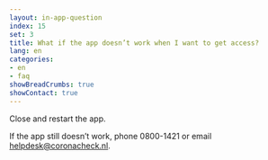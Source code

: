 ```yaml
---
layout: in-app-question
index: 15
set: 3
title: What if the app doesn’t work when I want to get access?
lang: en
categories:
- en
- faq
showBreadCrumbs: true
showContact: true
---
```

Close and restart the app. 

If the app still doesn’t work, phone 0800-1421 or email [helpdesk@coronacheck.nl](mailto:helpdesk@coronacheck.nl).
